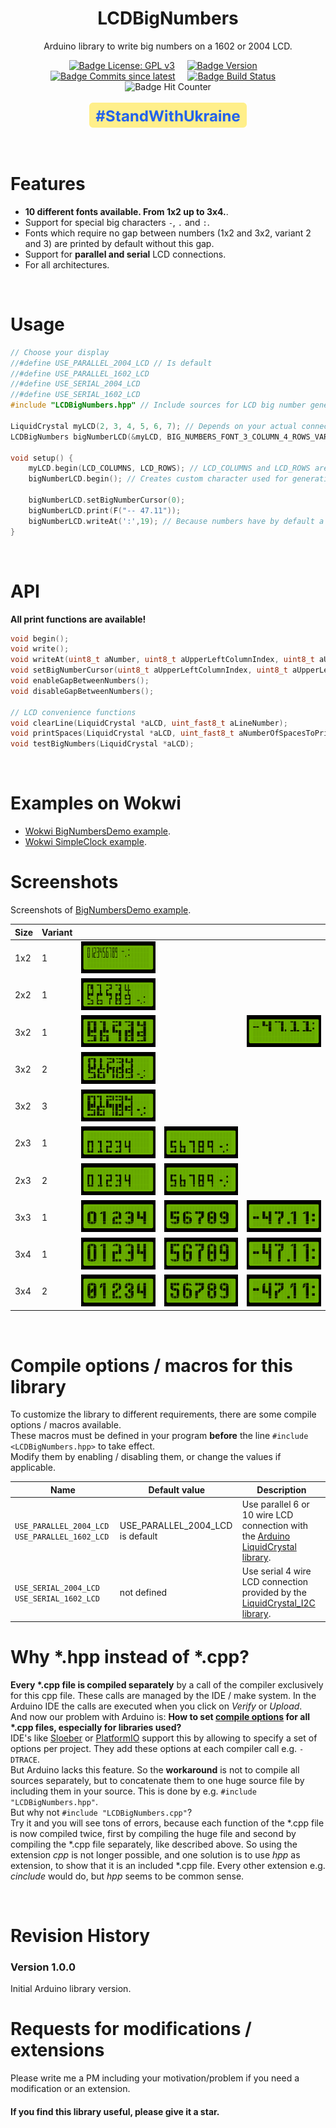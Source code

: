 <div align = center>

# LCDBigNumbers
Arduino library to write big numbers on a 1602 or 2004 LCD.

[![Badge License: GPL v3](https://img.shields.io/badge/License-GPLv3-blue.svg)](https://www.gnu.org/licenses/gpl-3.0)
 &nbsp; &nbsp; 
[![Badge Version](https://img.shields.io/github/v/release/ArminJo/LCDBigNumbers?include_prereleases&color=yellow&logo=DocuSign&logoColor=white)](https://github.com/ArminJo/LCDBigNumbers/releases/latest)
 &nbsp; &nbsp; 
[![Badge Commits since latest](https://img.shields.io/github/commits-since/ArminJo/LCDBigNumbers/latest?color=yellow)](https://github.com/ArminJo/LCDBigNumbers/commits/master)
 &nbsp; &nbsp; 
[![Badge Build Status](https://github.com/ArminJo/LCDBigNumbers/workflows/LibraryBuild/badge.svg)](https://github.com/ArminJo/LCDBigNumbers/actions)
 &nbsp; &nbsp; 
![Badge Hit Counter](https://visitor-badge.laobi.icu/badge?page_id=ArminJo_LCDBigNumbers)
<br/>
<br/>
[![Stand With Ukraine](https://raw.githubusercontent.com/vshymanskyy/StandWithUkraine/main/badges/StandWithUkraine.svg)](https://stand-with-ukraine.pp.ua)

</div>

<br/>

# Features
- **10 different fonts available. From 1x2 up to 3x4.**.
- Support for special big characters `-`, `.` and `:`.
- Fonts which require no gap between numbers (1x2 and 3x2, variant 2 and 3) are printed by default without this gap.
- Support for **parallel and serial** LCD connections.
- For all architectures.

<br/>

# Usage

```c++
// Choose your display
//#define USE_PARALLEL_2004_LCD // Is default
//#define USE_PARALLEL_1602_LCD
//#define USE_SERIAL_2004_LCD
//#define USE_SERIAL_1602_LCD
#include "LCDBigNumbers.hpp" // Include sources for LCD big number generation

LiquidCrystal myLCD(2, 3, 4, 5, 6, 7); // Depends on your actual connections
LCDBigNumbers bigNumberLCD(&myLCD, BIG_NUMBERS_FONT_3_COLUMN_4_ROWS_VARIANT_1); // Use 3x4 numbers, 1. variant

void setup() {
    myLCD.begin(LCD_COLUMNS, LCD_ROWS); // LCD_COLUMNS and LCD_ROWS are set by LCDBigNumbers.hpp depending on the defined display
    bigNumberLCD.begin(); // Creates custom character used for generating big numbers
    
    bigNumberLCD.setBigNumberCursor(0);
    bigNumberLCD.print(F("-- 47.11"));
    bigNumberLCD.writeAt(':',19); // Because numbers have by default a trailing but no leading gap.
}
```

<br/>

# API
**All print functions are available!**

```c++
void begin();
void write();
void writeAt(uint8_t aNumber, uint8_t aUpperLeftColumnIndex, uint8_t aUpperLeftRowIndex = 0);
void setBigNumberCursor(uint8_t aUpperLeftColumnIndex, uint8_t aUpperLeftRowIndex = 0);
void enableGapBetweenNumbers();
void disableGapBetweenNumbers();

// LCD convenience functions
void clearLine(LiquidCrystal *aLCD, uint_fast8_t aLineNumber);
void printSpaces(LiquidCrystal *aLCD, uint_fast8_t aNumberOfSpacesToPrint);
void testBigNumbers(LiquidCrystal *aLCD);
```

<br/>

# Examples on Wokwi
- [Wokwi BigNumbersDemo example](https://wokwi.com/projects/346534078384702034).
- [Wokwi SimpleClock example](https://wokwi.com/projects/346661429974139474).

# Screenshots
Screenshots of [BigNumbersDemo example](https://github.com/ArminJo/LCDBigNumbers/tree/master/examples/BigNumbersDemo).

| Size | Variant |  |  |  |
|-|-|-|-|-|
| 1x2 | 1 | ![](pictures/1x2_1.png) |  |  |
| 2x2 | 1 | ![](pictures/2x2_1.png) |  |  |
| 3x2 | 1 | ![](pictures/3x2_1.png) |  | ![](pictures/3x2_1x.png) |
| 3x2 | 2 | ![](pictures/3x2_2.png) |  |  |
| 3x2 | 3 | ![](pictures/3x2_3.png) |  |  |
| 2x3 | 1 | ![](pictures/2x3_1a.png) | ![](pictures/2x3_1b.png) |  |
| 2x3 | 2 | ![](pictures/2x3_2a.png) | ![](pictures/2x3_2b.png) |  |
| 3x3 | 1 | ![](pictures/3x3_1a.png) | ![](pictures/3x3_1b.png) | ![](pictures/3x3_1x.png) |
| 3x4 | 1 | ![](pictures/3x4_1a.png) | ![](pictures/3x4_1b.png) | ![](pictures/3x4_1x.png) |
| 3x4 | 2 | ![](pictures/3x4_2a.png) | ![](pictures/3x4_2b.png) | ![](pictures/3x4_2x.png) |

<br/>

# Compile options / macros for this library
To customize the library to different requirements, there are some compile options / macros available.<br/>
These macros must be defined in your program **before** the line `#include <LCDBigNumbers.hpp>` to take effect.<br/>
Modify them by enabling / disabling them, or change the values if applicable.

| Name | Default value | Description |
|-|-|-|
| `USE_PARALLEL_2004_LCD` `USE_PARALLEL_1602_LCD` | USE_PARALLEL_2004_LCD is default | Use parallel 6 or 10 wire LCD connection with the [Arduino LiquidCrystal library](http://www.arduino.cc/en/Reference/LiquidCrystal). |
| `USE_SERIAL_2004_LCD` `USE_SERIAL_1602_LCD` | not defined | Use serial 4 wire LCD connection provided by the [LiquidCrystal_I2C library](https://github.com/marcoschwartz/LiquidCrystal_I2C). |

# Why *.hpp instead of *.cpp?
**Every \*.cpp file is compiled separately** by a call of the compiler exclusively for this cpp file. These calls are managed by the IDE / make system.
In the Arduino IDE the calls are executed when you click on *Verify* or *Upload*.<br/>
And now our problem with Arduino is: **How to set [compile options](#compile-options--macros-for-this-library) for all *.cpp files, especially for libraries used?**<br/>
IDE's like [Sloeber](https://github.com/ArminJo/ServoEasing#modifying-compile-options--macros-with-sloeber-ide) or [PlatformIO](https://github.com/ArminJo/ServoEasing#modifying-compile-options--macros-with-platformio) support this by allowing to specify a set of options per project.
They add these options at each compiler call e.g. `-DTRACE`.<br/>
But Arduino lacks this feature. So the **workaround** is not to compile all sources separately, but to concatenate them to one huge source file by including them in your source.
This is done by e.g. `#include "LCDBigNumbers.hpp"`.
<br/>
But why not `#include "LCDBigNumbers.cpp"`?<br/>
Try it and you will see tons of errors, because each function of the *.cpp file is now compiled twice,
first by compiling the huge file and second by compiling the *.cpp file separately, like described above.
So using the extension *cpp* is not longer possible, and one solution is to use *hpp* as extension, to show that it is an included *.cpp file.
Every other extension e.g. *cinclude* would do, but *hpp* seems to be common sense.

<br/>

# Revision History

### Version 1.0.0
Initial Arduino library version.

# Requests for modifications / extensions
Please write me a PM including your motivation/problem if you need a modification or an extension.

#### If you find this library useful, please give it a star.
